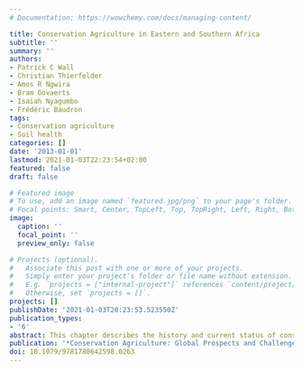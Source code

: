 ```yaml
---
# Documentation: https://wowchemy.com/docs/managing-content/

title: Conservation Agriculture in Eastern and Southern Africa
subtitle: ''
summary: ''
authors:
- Patrick C Wall
- Christian Thierfelder
- Amos R Ngwira
- Bram Govaerts
- Isaiah Nyagumbo
- Frédéric Baudron
tags:
- Conservation agriculture
- Soil health
categories: []
date: '2013-01-01'
lastmod: 2021-01-03T22:23:54+02:00
featured: false
draft: false

# Featured image
# To use, add an image named `featured.jpg/png` to your page's folder.
# Focal points: Smart, Center, TopLeft, Top, TopRight, Left, Right, BottomLeft, Bottom, BottomRight.
image:
  caption: ''
  focal_point: ''
  preview_only: false

# Projects (optional).
#   Associate this post with one or more of your projects.
#   Simply enter your project's folder or file name without extension.
#   E.g. `projects = ["internal-project"]` references `content/project/deep-learning/index.md`.
#   Otherwise, set `projects = []`.
projects: []
publishDate: '2021-01-03T20:23:53.523550Z'
publication_types:
- '6'
abstract: This chapter describes the history and current status of conservation agriculture (CA) in East and South Africa. It examines research results from East and South Africa in an effort to develop a clearer picture of the future of CA systems in the region. The yield and economic benefits, as well as the importance of mulch and crop rotation are described. The effect of CA on (i) soil quality (physical, chemical and biological), (ii) soil water balance, and (iii) weeds, pests and diseases is presented. Several challenges that hinder the spread of CA in East and South Africa are elaborated. Prospects for the widespread adoption of CA in these regions are given.
publication: '*Conservation Agriculture: Global Prospects and Challenges*'
doi: 10.1079/9781780642598.0263
---
```

